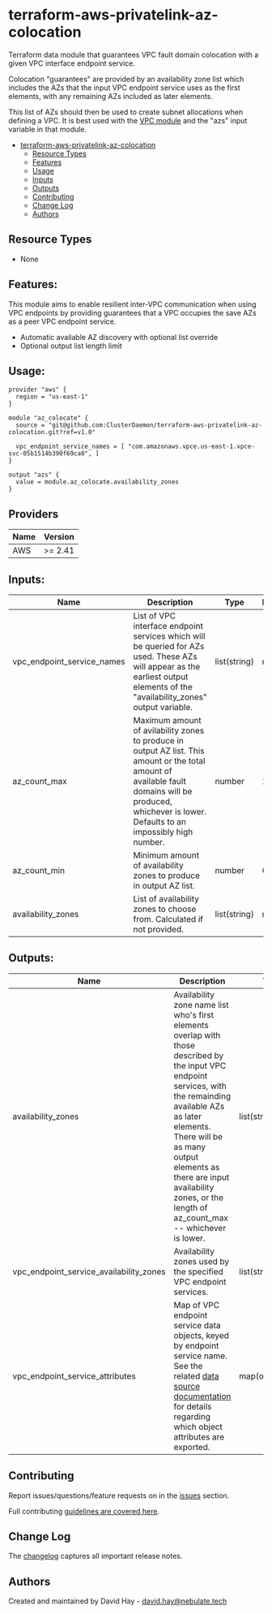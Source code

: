 # terraform-aws-privatelink-az-colocation

Terraform data module that guarantees VPC fault domain colocation with a given VPC interface endpoint service.

Colocation "guarantees" are provided by an availability zone list which includes the AZs that the input VPC endpoint service uses as the first elements, with any remaining AZs included as later elements.

This list of AZs should then be used to create subnet allocations when defining a VPC. It is best used with the [VPC module](https://registry.terraform.io/modules/terraform-aws-modules/vpc/aws/2.33.0) and the "azs" input variable in that module.

- [terraform-aws-privatelink-az-colocation](#terraform-aws-privatelink-az-colocation)
  - [Resource Types](#resource-types)
  - [Features](#features)
  - [Usage](#usage)
  - [Inputs](#inputs)
  - [Outputs](#outputs)
  - [Contributing](#contributing)
  - [Change Log](#change-log)
  - [Authors](#authors)


## Resource Types

 * None


## Features:

This module aims to enable resilient inter-VPC communication when using VPC endpoints by providing guarantees that a VPC occupies the save AZs as a peer VPC endpoint service.

 - Automatic available AZ discovery with optional list override
 - Optional output list length limit


## Usage:

```hcl
provider "aws" {
  region = "us-east-1"
}

module "az_colocate" {
  source = "git@github.com:ClusterDaemon/terraform-aws-privatelink-az-colocation.git?ref=v1.0"

  vpc_endpoint_service_names = [ "com.amazonaws.vpce.us-east-1.vpce-svc-05b1514b390f69ca0", ]
}

output "azs" {
  value = module.az_colocate.availability_zones
}
```


## Providers

Name | Version
--- | ---
AWS | >= 2.41


## Inputs:

| Name | Description | Type | Default | Required |
| --- | --- | --- | --- | --- |
| vpc\_endpoint\_service\_names | List of VPC interface endpoint services which will be queried for AZs used. These AZs will appear as the earliest output elements of the "availability\_zones" output variable. | list(string) | nil | yes |
| az\_count\_max | Maximum amount of avilability zones to produce in output AZ list. This amount or the total amount of available fault domains will be produced, whichever is lower. Defaults to an impossibly high number. | number | 100 | no |
| az\_count\_min | Minimum amount of availability zones to produce in output AZ list. | number | 0 | no |
| availability\_zones | List of availability zones to choose from. Calculated if not provided. | list(string) | nil | no |


## Outputs:

| Name | Description | Type |
| --- | --- | --- |
| availability\_zones | Availability zone name list who's first elements overlap with those described by the input VPC endpoint services, with the remainding available AZs as later elements. There will be as many output elements as there are input availability zones, or the length of az\_count\_max -- whichever is lower. | list(string)
| vpc\_endpoint\_service\_availability\_zones | Availability zones used by the specified VPC endpoint services. | list(string) |
| vpc\_endpoint\_service\_attributes | Map of VPC endpoint service data objects, keyed by endpoint service name. See the related [data source documentation](https://registry.terraform.io/providers/hashicorp/aws/latest/docs/data-sources/vpc_endpoint_service) for details regarding which object attributes are exported. | map(object(any)) |


## Contributing

Report issues/questions/feature requests on in the [issues](https://github.com/ClusterDaemon/terraform-aws-privatelink-az-colocation/issues/new) section.

Full contributing [guidelines are covered here](https://github.com/ClusterDaemon/terraform-aws-privatelink-az-colocation/blob/master/CONTRIBUTING.md).


## Change Log

The [changelog](https://github.com/ClusterDaemon/terraform-aws-privatelink-az-colocation/tree/master/CHANGELOG.md) captures all important release notes.


## Authors

Created and maintained by David Hay - david.hay@nebulate.tech

